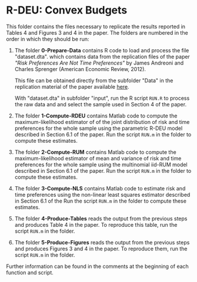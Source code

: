 # R-DEU: Convex Budgets

This folder contains the files necessary to replicate the results reported in
Tables 4 and Figures 3 and 4 in the paper. The folders are numbered in the order
in which they should be run:

1. The folder **0-Prepare-Data** contains R code to load and process the file
   "dataset.dta". which contains data from the replication files of the paper
   *"Risk Preferences Are Not Time Preferences"* by James Andreoni and Charles
   Sprenger (American Economic Review, 2012).

   This file can be obtained directly from the subfolder "Data" in the
   replication material of the paper available
   [here](https://www.aeaweb.org/articles?id=10.1257/aer.102.7.3357).

   With "dataset.dta" in subfolder "input", run the R script `RUN.R` to process
   the raw data and and select the sample used in Section 4 of the paper.

2. The folder **1-Compute-RDEU** contains Matlab code to compute the
   maximum-likelihood estimator of of the joint distribution of risk and time
   preferences for the whole sample using the parametric R-DEU model described
   in Section 6.1 of the paper. Run the script `RUN.m` in the folder to compute
   these estimates.

3. The folder **2-Compute-RUM** contains Matlab code to compute the
   maximum-likelihood estimator of mean and variance of risk and time
   preferences for the whole sample using the multinomial iid-RUM model
   described in Section 6.1 of the paper. Run the script `RUN.m` in the folder
   to compute these estimates.

4. The folder **3-Compute-NLS** contains Matlab code to estimate risk and time
   preferences using the non-linear least squares estimator described in Section
   6.1 of the Run the script `RUN.m` in the folder to compute these estimates.

5. The folder **4-Produce-Tables** reads the output from the previous steps and
   produces Table 4 in the paper. To reproduce this table, run the script
   `RUN.m` in the folder.

6. The folder **5-Produce-Figures** reads the output from the previous steps and
   produces Figures 3 and 4 in the paper. To reproduce them, run the script
   `RUN.m` in the folder.

Further information can be found in the comments at the beginning of each
function and script.

